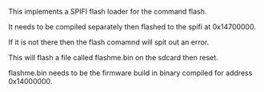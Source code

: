 This implements a SPIFI flash loader for the command flash.

It needs to be compiled separately then flashed to the spifi at 0x14700000.

If it is not there then the flash comamnd will spit out an error.

This will flash a file called flashme.bin on the sdcard then reset.

flashme.bin needs to be the firmware build in binary compiled for address 0x14000000.
